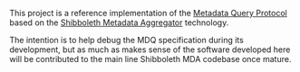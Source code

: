 This project is a reference implementation of the
[Metadata Query Protocol](https://github.com/iay/md-query)
based on the [Shibboleth Metadata Aggregator](https://wiki.shibboleth.net/confluence/display/MA1/Home)
technology.

The intention is to help debug the MDQ specification during its development, but as much as makes sense of
the software developed here will be contributed to the main line Shibboleth MDA codebase once mature.
